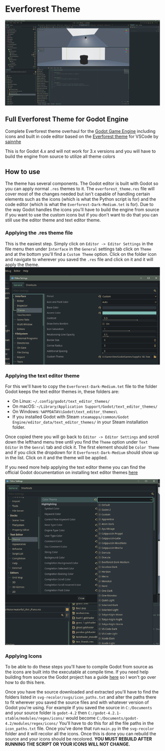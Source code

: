 # Everforest Theme

![img](examples/editor%20with%20viewport%20and%20shader.png)

## Full Everforest Theme for Godot Engine

Complete Everforest theme overhaul for the [Godot Game Engine](https://github.com/godotengine) including icons and built in code editor based on the [Everforest theme](https://github.com/sainnhe/everforest-vscode) for VSCode by [sainnhe](https://github.com/sainnhe)

This is for Godot 4.x and will not work for 3.x versions and you will have to build the engine from source to utilize all theme colors

## How to use

The theme has several components. The Godot editor is built with Godot so you can apply normal `.res` themes to it. The `everforest_theme.res` file will cover most of the changes needed but isn't capable of handling certain elements such as the icons (which is what the Python script is for) and the code editor (which is what the `Everforest-Dark-Medium.tet` is for). Due to the way Godot handles the icons you'll have to build the engine from source if you want to use the custom icons but if you don't want to do that you can still use the editor theme and text editor theme.

### Applying the .res theme file

This is the easiest step. Simply click on `Editor -> Editor Settings` in the file menu then under `Interface` in the `General` settings tab click on `Theme` and at the bottom you'll find a `Custom Theme` option. Click on the folder icon and navigate to wherever you saved the `.res` file and click on it and it will apply the theme.
![img](examples/add%20theme.png)

### Applying the text editor theme

For this we'll have to copy the `Everforest-Dark-Medium.tet` file to the folder Godot keeps the text editor themes in, these folders are: 
- On Linux: `~/.config/godot/text_editor_themes/`
- On macOS: `~/Library/Application Support/Godot/text_editor_themes/`
- On Windows: `%APPDATA%\Godot\text_editor_themes\`
- If you installed Godot with Steam `steamapps/common/Godot Engine/editor_data/text_editor_themes/`
in your Steam installation folder.

Once copied there you will go back to `Editor -> Editor Settings` and scroll down the lefthand menu tree until you find the `Theme` option under `Text Editor` in the `Genral` tab and click it. The first element should be `Color Theme` and if you click the dropdown for it `Everforest-Dark-Medium` should show up in the list. Click on it and the theme will be applied.

If you need more help applying the text editor theme you can find the official Godot documentation on installing text editor themes [here](https://github.com/godotengine/godot-syntax-themes/tree/master)

![img](examples/add%20text%20editor%20theme.png)

### Applying Icons

To be able to do these steps you'll have to compile Godot from source as the icons are built into the executable at compile time. If you need help building from source the Godot project has a guide [here](https://docs.godotengine.org/en/stable/contributing/development/compiling/index.html) so I won't go over how to do this here.

Once you have the source downloaded and extracted you'll have to find the folders listed in `svg-recolor/svgs/icon_paths.txt` and alter the paths there to fit wherever you saved the source files and with whatever version of Godot you're using. For example if you saved the source in `C:/Documents` and your source folder is `godot-4.2` then `C:/godot-4.2.1-stable/modules/regex/icons/` would become `C:/Documents/godot-4.2/modules/regex/icons/`
You'll have to do this for all the file paths in the `icon_paths.txt` file. Once you've done that run `main.py` in the `svg-recolor` folder and it will recolor all the icons. Once this is done you can rebuild the source and your icons should be recolored. **YOU MUST REBUILD AFTER RUNNING THE SCRIPT OR YOUR ICONS WILL NOT CHANGE.**